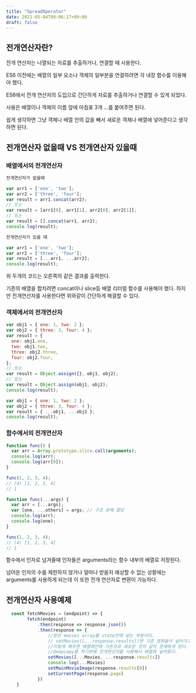 ```yaml
---
title: "SpreadOperator"
date: 2021-05-04T09:06:17+09:00
draft: false
---
```


## 전개연산자란?

전개 연산자는 나열되는 자료를 추출하거나, 연결할 때 사용한다.

ES6 이전에는 배열의 일부 요소나 객체의 일부분을 연결하려면 각 내장 함수를 이용해야 했다.

ES6에서 전개 연산자의 도입으로 간단하게 자료를 추출하거나 연결할 수 있게 되었다.

사용은 배열이나 객체의 이름 앞에 마침표 3개 ...를 붙여주면 된다.

쉽게 생각하면 그냥 객체나 배열 안의 값을 빼서 새로운 객체나 배열에 넣어준다고 생각하면 된다.

## 전개연산자 없을때 VS 전개연산자 있을때

### 배열에서의 전개연산자

```jsx
전개연산자가 없을때

var arr1 = ['one', 'two'];
var arr2 = ['three', 'four'];
var result = arr1.concat(arr2);
// 또는
var result = [arr1[0], arr1[1], arr2[0], arr2[1]];
// 또는
var result = [].concat(arr1, arr2);
console.log(result);
```

```jsx
전개연산자가 있을 때

var arr1 = ['one', 'two'];
var arr2 = ['three', 'four'];
var result = [...arr1, ...arr2];
console.log(result);
```

위 두개의 코드는 오른쪽의 같은 결과를 출력한다.

기존의 배열을 합치려면 concat이나 slice등 배열 리터럴 함수를 사용해야 했다. 하지만 전개연산자를 사용한다면 위와같이 간단하게 해결할 수 있다.

### 객체에서의 전개연산자

```jsx
var obj1 = { one: 1, two: 2 };
var obj2 = { three: 3, four: 4 };
var result = {
  one: obj1.one,
  two: obj1.two,
  three: obj2.three,
  four: obj2.four,
};
// 또는
var result = Object.assign({}, obj1, obj2);
// 또는
var result = Object.assign(obj1, obj2);
console.log(result);
```

```jsx
var obj1 = { one: 1, two: 2 };
var obj2 = { three: 3, four: 4 };
var result = { ...obj1, ...obj2 };
console.log(result);
```

### 함수에서의 전개연산자

```jsx
function func() {
  var arr = Array.prototype.slice.call(arguments);
  console.log(arr);
  console.log(arr[0]);
}

func(1, 2, 3, 4);
// (4) [1, 2, 3, 4]
// 1
```

```jsx
function func(...args) {
  var arr = [...args];
  var [one, ...others] = args; // 구조 분해 할당
  console.log(arr);
  console.log(one);
}

func(1, 2, 3, 4);
// (4) [1, 2, 3, 4]
// 1
```

함수에서 인자로 넘겨줄때 인자들은 arguments라는 함수 내부의 배열로 저장된다.

넘어온 인자의 수를 제한하지 않거나 얼마나 받을지 예상할 수 없는 상황에는 arguments를 사용하게 되는데 이 또한 전개 연산자로 변환이 가능하다.

## 전개연산자 사용예제
```js
  const fetchMovies = (endpoint) => {
        fetch(endpoint)
            .then(response => response.json())
            .then(response => {
                //받은 movies array를 state안에 넣는 부분이다.
                // setMovies([...response.results])면 기존 영화들이 날아가고 새로운 영화가 그자리를 채우게 된다.
                //이렇게 해주면 배열에안에 기존것과 새로운 것이 같이 존재하게 된다.
                //deepcopy를 하기위해 전개연산자를 사용해서 배열에 넣어줬다.
                setMovies([...Movies, ...response.results])
                console.log(...Movies)
                setMainMovieImage(response.results[0])
                setCurrentPage(response.page)
            })
    }
```

